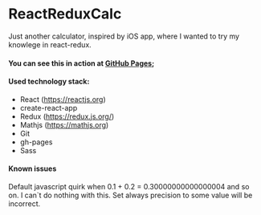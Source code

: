 # ReactReduxCalc

Just another calculator, inspired by iOS app, where I wanted to try my knowlege in react-redux.

#### You can see this in action at [GitHub Pages](https://kgchicobava.github.io/react-redux-calc);

#### Used technology stack:
* React  (https://reactjs.org)
* create-react-app
* Redux (https://redux.js.org/)
* Mathjs (https://mathjs.org)
* Git
* gh-pages
* Sass

#### Known issues
Default javascript quirk when 0.1 + 0.2 = 0.30000000000000004 and so on. I can`t do nothing with this. Set always precision to some value will be incorrect.
